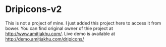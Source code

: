 # Dripicons-v2
This is not a project of mine. I just added this project here to access it from bower.
You can find original owner of thie project at http://www.amitjakhu.com/. Live demo is available at http://demo.amitjakhu.com/dripicons/
